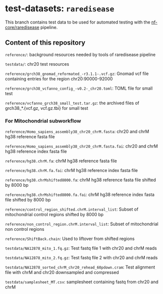 # test-datasets: `raredisease`

This branch contains test data to be used for automated testing with the [nf-core/raredisease](https://github.com/nf-core/raredisease) pipeline.

## Content of this repository

`reference/`: background resources needed by tools of raredisease pipeline

`testdata/`: chr20 test resources

`reference/grch38_gnomad_reformated_-r3.1.1-.vcf.gz`: Gnomad vcf file containing entries for the region chr20:90000-92000

`reference/grch38_vcfanno_config_-v0.2-_chr20.toml`: TOML file for small test

`reference/vcfanno_grch38_small_test.tar.gz`: the archived files of grch38_*.{vcf.gz, vcf.gz.tbi} for small test

### For Mitochondrial subworkflow

`reference/Homo_sapiens_assembly38_chr20_chrM.fasta`: chr20 and chrM hg38 reference fasta file

`reference/Homo_sapiens_assembly38_chr20_chrM.fasta.fai`: chr20 and chrM hg38 reference index fasta file

`reference/hg38.chrM.fa`: chrM hg38 reference fasta file

`reference/hg38.chrM.fa.fai`: chrM hg38 reference index fasta file

`reference/hg38.chrMshifted8000.fa`: chrM hg38 reference fasta file shifted by 8000 bp

`reference/hg38.chrMshifted8000.fa.fai`: chrM hg38 reference index fasta file shifted by 8000 bp

`reference/control_region_shifted.chrM.interval_list`: Subset of mitochondrial control regions shifted by 8000 bp

`reference/non_control_region.chrM.interval_list`: Subset of mitochondrial non control regions

`reference/ShiftBack.chain`: Used to liftover from shifted regions

`testdata/NA12878_mito_1.fq.gz`: Test fastq file 1 with chr20 and chrM reads

`testdata/NA12878_mito_2.fq.gz`: Test fastq file 2 with chr20 and chrM reads

`testdata/NA12878_sorted_chrM_chr20_rehead_60pdown.cram`: Test alignment file with chrM and chr20 downsampled and compressed 

`testdata/samplesheet_MT.csv`: samplesheet containing fastq from chr20 and chrM
